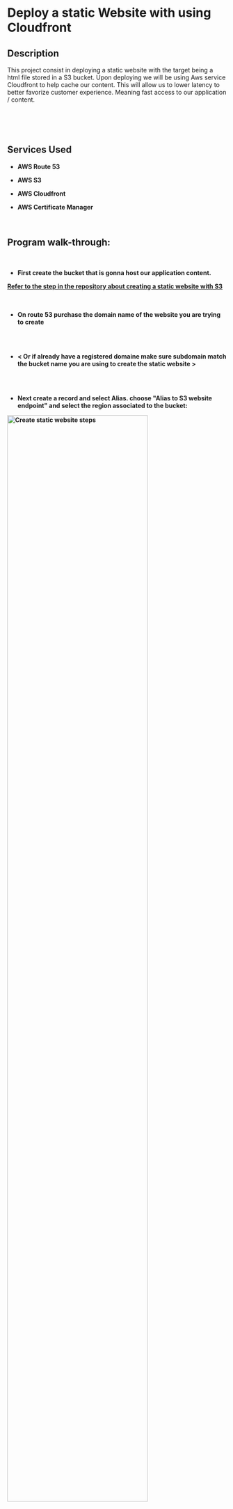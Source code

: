 # Deploy a static Website with using Cloudfront





<h2>Description</h2>

This project consist in deploying a static website with the target being a html file stored in a S3 bucket. Upon deploying we will be using Aws service Cloudfront to help cache our content. This will allow us to lower latency to better favorize customer experience. Meaning fast access to our application / content.


<br />
<br />
<br />



<h2>Services Used </h2>

- <b>AWS Route 53</b>

- <b>AWS S3</b> 

- <b>AWS Cloudfront</b>

- <b>AWS Certificate Manager</b>


<br />



<h2>Program walk-through:</h2>

<p align="center">

 <br />

- <b>First create the bucket that is gonna host our application content.

 [Refer to the step in the repository about creating a static website with S3](https://github.com/Liioou/Deploy-a-static-Website-with-S3.git)
 <br/>
<br />
<br />



- <b> On route 53 purchase the domain name of the website you are trying to create 
<br />
<br />


- <b> < Or if already have a registered domaine make sure subdomain match the bucket name you are using to create the static website >
<br />
<br />




- <b> Next create a record and select Alias. choose "Alias to S3 website endpoint" and select the region associated to the bucket:

<img src="https://i.imgur.com/PHVWWr6.png" height="80%" width="80%" alt="Create static website steps"/>
<br />
<br />


- <b> Test it:



<img src="https://i.imgur.com/GGs7oET.png" height="80%" width="80%" alt="Create static website steps"/>
<br />
<br />



- <b> Create image of the instance and test it





<!--
 ```diff
- text in red
+ text in green
! text in orange
# text in gray
@@ text in purple (and bold)@@
```
--!>
